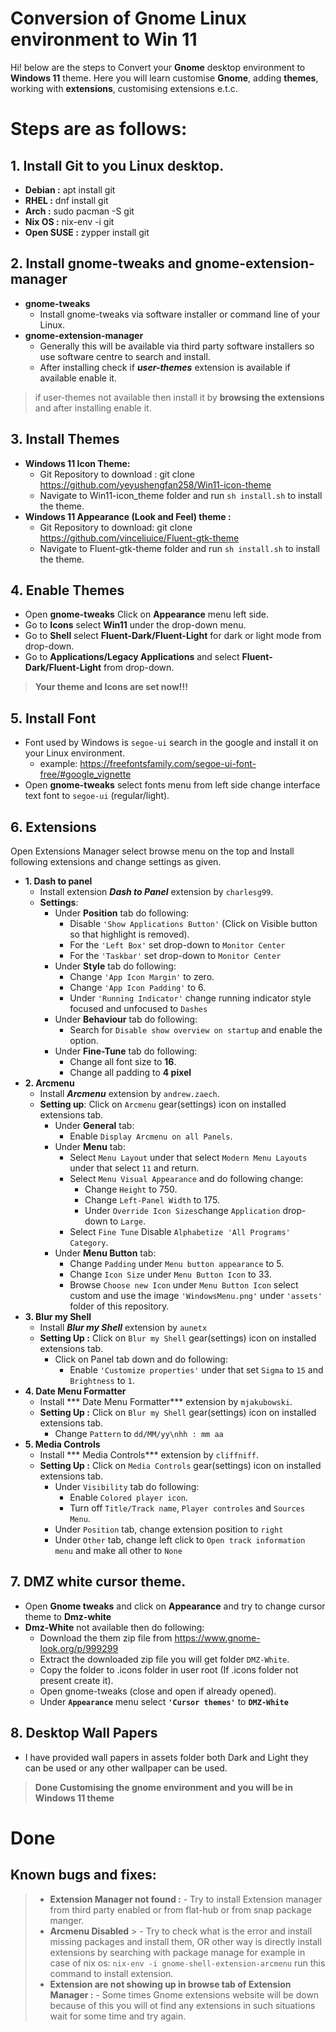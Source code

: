 # Conversion of Gnome Linux environment to Win 11 

Hi! below are the steps to Convert your **Gnome** desktop environment to **Windows 11** theme. Here you will learn customise **Gnome**, adding **themes**, working with **extensions**, customising extensions e.t.c.

# Steps are as follows:
## 1. Install Git to you Linux desktop.
- **Debian :** apt install git
- **RHEL :** dnf install git
- **Arch :** sudo pacman -S git
- **Nix OS :** nix-env -i git
- **Open SUSE :** zypper install git
## 2. Install gnome-tweaks and gnome-extension-manager
- **gnome-tweaks**
	- Install gnome-tweaks via software installer or command line of your Linux.
- **gnome-extension-manager**
	- Generally this will be available via third party software installers so use software centre to search and install.
	- After installing check if ***user-themes*** extension is available if available enable it.
 > if user-themes not available then install it by **browsing the extensions** and after installing enable it.
## 3. Install Themes
- **Windows 11 Icon Theme:** 
	- Git Repository to download : git clone https://github.com/yeyushengfan258/Win11-icon-theme
	- Navigate to Win11-icon_theme folder and run `sh install.sh` to install the theme.
- **Windows 11  Appearance (Look and Feel) theme :** 
	- Git Repository to download: 	git clone  https://github.com/vinceliuice/Fluent-gtk-theme
	-  Navigate to Fluent-gtk-theme folder and run `sh install.sh` to install the theme.
## 4. Enable Themes
- Open **gnome-tweaks** Click on **Appearance** menu left side.
- Go to **Icons** select **Win11** under the drop-down menu.
- Go to **Shell** select **Fluent-Dark/Fluent-Light** for dark or light mode from drop-down.
- Go to **Applications/Legacy Applications** and select **Fluent-Dark/Fluent-Light** from drop-down.
> **Your theme and Icons are set now!!!**
## 5. Install Font
- Font used by Windows is `segoe-ui` search in the google and install it on your Linux environment.
	- example: https://freefontsfamily.com/segoe-ui-font-free/#google_vignette
- Open **gnome-tweaks** select fonts menu from left side change interface text font to `segoe-ui` (regular/light).

## 6. Extensions
Open Extensions Manager select browse menu on the top and Install following extensions and change settings as given.
- **1. Dash to panel**
	-  Install extension ***Dash to Panel*** extension by `charlesg99`.
	- **Settings**:
		-  Under **Position** tab do following:
			- Disable `'Show Applications Button'` (Click on Visible button so that highlight is removed).
			- For the `'Left Box'` set drop-down to `Monitor Center`
			- For the `'Taskbar'` set drop-down to `Monitor Center`
		- Under **Style** tab do following:
			- Change `'App Icon Margin'` to zero.
			- Change `'App Icon Padding'` to 6.
			- Under `'Running Indicator'` change running indicator style focused and unfocused to `Dashes`
		- Under **Behaviour** tab do following:
			- Search for `Disable show overview on startup` and enable the option.
		- Under **Fine-Tune** tab do following:
			- Change all font size to **16**.
			- Change all padding to **4 pixel**
- **2. Arcmenu** 
	- Install  ***Arcmenu***  extension by `andrew.zaech`.
	- **Setting up**: Click on `Arcmenu` gear(settings) icon on installed extensions tab.
		- Under **General** tab:
			- Enable `Display Arcmenu on all Panels`.
		- Under **Menu** tab:
			- Select `Menu Layout` under that select `Modern Menu Layouts` under that select `11` and return.
			- Select `Menu Visual Appearance` and do following change:
				- Change `Height` to  750.
				- Change `Left-Panel Width` to 175.
				- Under `Override Icon Sizes`change `Application` drop-down to `Large`.
			- Select `Fine Tune` Disable `Alphabetize 'All Programs' Category`.
		- Under **Menu Button** tab:
			- Change `Padding` under `Menu button appearance` to 5.
			- Change `Icon Size` under `Menu Button Icon` to 33.
			- Browse `Choose new Icon` under `Menu Button Icon` select custom and use the image `'WindowsMenu.png'` under `'assets'` folder of this repository.
- **3. Blur my Shell**
	- Install ***Blur my Shell*** extension by `aunetx`
	- **Setting Up :** Click on `Blur my Shell` gear(settings) icon on installed extensions tab.
		- Click on Panel tab down and do following:
			- Enable `'Customize properties'` under that set `Sigma` to `15` and `Brightness` to `1`. 
- **4. Date Menu Formatter**
	- Install *** Date Menu Formatter*** extension by `mjakubowski`.
	- **Setting Up :** Click on `Blur my Shell` gear(settings) icon on installed extensions tab.
		- Change `Pattern` to `dd/MM/yy\nhh : mm aa`
- **5. Media Controls**
	- Install *** Media Controls*** extension by `cliffniff`.
	-  **Setting Up :** Click on `Media Controls` gear(settings) icon on installed extensions tab.
		- Under `Visibility` tab do following:
			- Enable `Colored player icon`.
			- Turn off `Title/Track name`, `Player controles` and `Sources Menu`.
		- Under `Position` tab, change extension position to `right`
		- Under `Other` tab, change left click to `Open track information menu` and make all other to `None`

## 7. DMZ white cursor theme.
- Open **Gnome tweaks** and click on **Appearance** and try to  change cursor theme to **Dmz-white**
- **Dmz-White** not available then do following:
	- Download the them zip file from https://www.gnome-look.org/p/999299
	- Extract the downloaded zip file you will get folder `DMZ-White`.
	- Copy the folder to .icons folder in user root (If .icons folder not present create it).
	- Open gnome-tweaks (close and open if already opened).
	- Under **`Appearance`** menu select **`'Cursor themes'`** to **`DMZ-White`**
## 8. Desktop Wall Papers
-  I have provided wall papers in assets folder both Dark and Light they can be used or any other wallpaper can be used.

> **Done Customising the gnome environment and you will be in Windows 11 theme**
# Done


## Known bugs and fixes:
> - **Extension Manager not found :**
	- Try to install Extension manager from third party enabled or from flat-hub or from snap package manger.
> - **Arcmenu Disabled**
	> 	- Try to check what is the error and install missing packages and install them, OR other way is directly install extensions by searching with package manage for example in case of nix os: `nix-env -i gnome-shell-extension-arcmenu` run this command to install extension.
> - **Extension are not showing up in browse tab of Extension Manager :**
	- Some times Gnome extensions website will be down because of this you will ot find any extensions in such situations wait for some time and try again.


